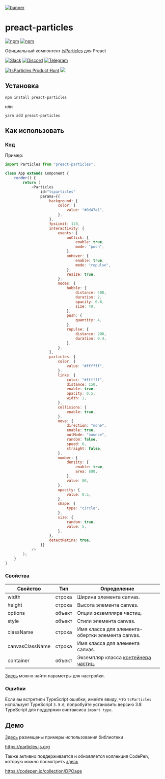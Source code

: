 [![banner](https://particles.js.org/images/banner3.png)](https://particles.js.org)

# preact-particles

[![npm](https://img.shields.io/npm/v/preact-particles)](https://www.npmjs.com/package/preact-particles) [![npm](https://img.shields.io/npm/dm/preact-particles)](https://www.npmjs.com/package/preact-particles)

Официальный компонтент [tsParticles](https://github.com/matteobruni/tsparticles) для Preact

[![Slack](https://particles.js.org/images/slack.png)](https://join.slack.com/t/tsparticles/shared_invite/enQtOTcxNTQxNjQ4NzkxLWE2MTZhZWExMWRmOWI5MTMxNjczOGE1Yjk0MjViYjdkYTUzODM3OTc5MGQ5MjFlODc4MzE0N2Q1OWQxZDc1YzI) [![Discord](https://particles.js.org/images/discord.png)](https://discord.gg/hACwv45Hme) [![Telegram](https://particles.js.org/images/telegram.png)](https://t.me/tsparticles)

[![tsParticles Product Hunt](https://api.producthunt.com/widgets/embed-image/v1/featured.svg?post_id=186113&theme=light)](https://www.producthunt.com/posts/tsparticles?utm_source=badge-featured&utm_medium=badge&utm_souce=badge-tsparticles") <a href="https://www.buymeacoffee.com/matteobruni"><img src="https://img.buymeacoffee.com/button-api/?text=Buy me a beer&emoji=🍺&slug=matteobruni&button_colour=5F7FFF&font_colour=ffffff&font_family=Arial&outline_colour=000000&coffee_colour=FFDD00"></a>

## Установка

```shell
npm install preact-particles
```

или

```shell
yarn add preact-particles
```

## Как использовать

### Код

Пример:

```javascript
import Particles from "preact-particles";

class App extends Component {
    render() {
        return (
            <Particles
                id="tsparticles"
                params={{
                    background: {
                        color: {
                            value: "#0d47a1",
                        },
                    },
                    fpsLimit: 120,
                    interactivity: {
                        events: {
                            onClick: {
                                enable: true,
                                mode: "push",
                            },
                            onHover: {
                                enable: true,
                                mode: "repulse",
                            },
                            resize: true,
                        },
                        modes: {
                            bubble: {
                                distance: 400,
                                duration: 2,
                                opacity: 0.8,
                                size: 40,
                            },
                            push: {
                                quantity: 4,
                            },
                            repulse: {
                                distance: 200,
                                duration: 0.4,
                            },
                        },
                    },
                    particles: {
                        color: {
                            value: "#ffffff",
                        },
                        links: {
                            color: "#ffffff",
                            distance: 150,
                            enable: true,
                            opacity: 0.5,
                            width: 1,
                        },
                        collisions: {
                            enable: true,
                        },
                        move: {
                            direction: "none",
                            enable: true,
                            outMode: "bounce",
                            random: false,
                            speed: 6,
                            straight: false,
                        },
                        number: {
                            density: {
                                enable: true,
                                area: 800,
                            },
                            value: 80,
                        },
                        opacity: {
                            value: 0.5,
                        },
                        shape: {
                            type: "circle",
                        },
                        size: {
                            random: true,
                            value: 5,
                        },
                    },
                    detectRetina: true,
                }}
            />
        );
    }
}
```

### Свойства

| Свойство        | Тип    | Определение                                                                                      |
| --------------- | ------ | ------------------------------------------------------------------------------------------------ |
| width           | строка | Ширина элемента canvas.                                                                          |
| height          | строка | Высота элемента canvas.                                                                          |
| options         | объект | Опции экземпляра частиц.                                                                         |
| style           | объект | Стили элемента canvas.                                                                           |
| className       | строка | Имя класса для элемента-обертки элемента canvas.                                                 |
| canvasClassName | строка | Имя класса для элемента canvas.                                                                  |
| container       | объект | Экземпляр класса [контейнера частиц](https://particles.js.org/docs/modules/Core_Container.html). |

[Здесь](https://particles.js.org) можно найти параметры для настройки.

### Ошибки

Если вы встретили TypeScript ошибки, имейте ввиду, что `tsParticles` использует TypeScript `3.9.6`, попробуйте установить версию 3.8 TypeScript для поддержки синтаксиса `import type`.

## Демо

[Здесь](https://particles.js.org) размещены примеры использования библиотеки

<https://particles.js.org>

Также активно поддерживается и обновляется коллекция CodePen, которую можно посмотреть [здесь](https://codepen.io/collection/DPOage)

<https://codepen.io/collection/DPOage>

